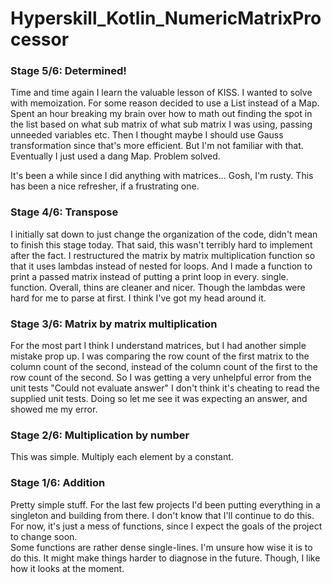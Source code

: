 # Hyperskill_Kotlin_NumericMatrixProcessor

### Stage 5/6: Determined!

Time and time again I learn the valuable lesson of KISS.
I wanted to solve with memoization. For some reason decided to use a List instead of a Map. Spent an hour breaking my brain over how to math out finding the spot in the list based on what sub matrix of what sub matrix I was using, passing unneeded variables etc.
Then I thought maybe I should use Gauss transformation since that's more efficient. But I'm not familiar with that.
Eventually I just used a dang Map. Problem solved.

It's been a while since I did anything with matrices... Gosh, I'm rusty. This has been a nice refresher, if a frustrating one.

### Stage 4/6: Transpose

I initially sat down to just change the organization of the code, didn't mean to finish this stage today. That said, this wasn't terribly hard to implement after the fact.
I restructured the matrix by matrix multiplication function so that it uses lambdas instead of nested for loops. And I made a function to print a passed matrix instead of putting a print loop in every. single. function.
Overall, thins are cleaner and nicer. Though the lambdas were hard for me to parse at first. I think I've got my head around it.

### Stage 3/6: Matrix by matrix multiplication

For the most part I think I understand matrices, but I had another simple mistake prop up.
I was comparing the row count of the first matrix to the column count of the second, instead of the column count of the first to the row count of the second.
So I was getting a very unhelpful error from the unit tests "Could not evaluate answer"
I don't think it's cheating to read the supplied unit tests. Doing so let me see it was expecting an answer, and showed me my error.

### Stage 2/6: Multiplication by number

This was simple. Multiply each element by a constant.

### Stage 1/6: Addition

Pretty simple stuff. For the last few projects I'd been putting everything in a singleton and building from there. I don't know that I'll continue to do this.
For now, it's just a mess of functions, since I expect the goals of the project to change soon. \
Some functions are rather dense single-lines. I'm unsure how wise it is to do this. It might make things harder to diagnose in the future.
Though, I like how it looks at the moment.